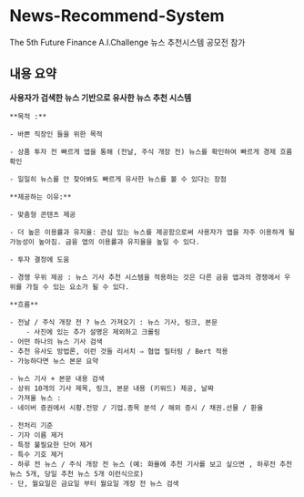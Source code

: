 # News-Recommend-System
The 5th Future Finance A.I.Challenge 뉴스 추천시스템 공모전 참가

## 내용 요약
**사용자가 검색한 뉴스 기반으로 유사한 뉴스 추천 시스템**
    
    **목적 :** 
    
    - 바쁜 직장인 들을 위한 목적
    
    - 상품 투자 전 빠르게 앱을 통해 (전날, 주식 개장 전) 뉴스를 확인하여 빠르게 경제 흐름 확인
    
    - 일일히 뉴스를 안 찾아봐도 빠르게 유사한 뉴스를 볼 수 있다는 장점 
    
    **제공하는 이유:**
    
    - 맞춤형 콘텐츠 제공
    
    - 더 높은 이용률과 유지율: 관심 있는 뉴스를 제공함으로써 사용자가 앱을 자주 이용하게 될 가능성이 높아짐. 금융 앱의 이용률과 유지율을 높일 수 있다.
    
    - 투자 결정에 도움
    
    - 경쟁 우위 제공 : 뉴스 기사 추천 시스템을 적용하는 것은 다른 금융 앱과의 경쟁에서 우위를 가질 수 있는 요소가 될 수 있다.
    
    **흐름**
    
    - 전날 / 주식 개장 전 ? 뉴스 가져오기 : 뉴스 기사, 링크, 본문
        - 사진에 있는 추가 설명은 제외하고 크롤링
    - 어떤 하나의 뉴스 기사 검색
    - 추천 유사도 방법론, 이런 것들 리서치 ⇒ 협업 필터링 / Bert 적용
    - 가능하다면 뉴스 본문 요약
    
    - 뉴스 기사 + 본문 내용 검색
    - 상위 10개의 기사 제목, 링크, 본문 내용 (키워드) 제공, 날짜
    - 가져올 뉴스 :
    - 네이버 증권에서 시황.전망 / 기업.종목 분석 / 해외 증시 / 채권.선물 / 환율 

    - 전처리 기준
    - 기자 이름 제거
    - 특정 불필요한 단어 제거
    - 특수 기호 제거
    - 하루 전 뉴스 / 주식 개장 전 뉴스 (예: 화욜에 추천 기사를 보고 싶으면 , 하루전 추천 뉴스 5개, 당일 추천 뉴스 5개 이런식으로)
    - 단, 월요일은 금요일 부터 월요일 개장 전 뉴스 검색
